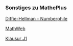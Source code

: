 ### Sonstiges zu MathePlus

[Diffie-Hellman - Numberphile](https://www.youtube.com/playlist?list=PLzH6n4zXuckpoaxDKOOV26yhgoY2S-xYg)

[MathWeb](https://mathweb.de/mod/page/view.php?id=9)

<!-- [Elliptische Kurven](./kryptographie/elliptischeKurven/elliptischeKurven.md)

[Codierung](./kryptographie/codierung/codierung.md)

[Kryptographische Hashfunktionen](./kryptographie/hashfunktionen/hashfunktionen.md)

[Blockchain](./kryptographie/blockchain/blockchain.md)

[Sicheres Email mit Gpg4Win](./kryptographie/gpg/gpg.md) -->

[Klausur J1](./loesungen.pdf)
